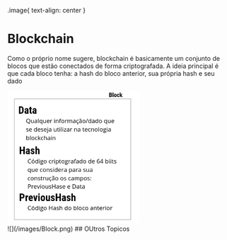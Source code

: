 .image{
    text-align: center
}

# Blockchain
Como o próprio nome sugere, blockchain é basicamente um conjunto de blocos que estão conectados de forma criptografada. A ideia principal é que cada bloco tenha: a hash do bloco anterior, sua própria hash e seu dado

<div class="image">
    <img src="/images/Block.png" width="300px">
</div>
![](/images/Block.png)
## OUtros Topicos
